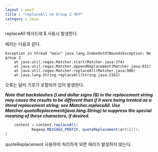 ```yaml
---
layout : post
title : "replaceAll no Group 2 에러"
category : Java
---
```


replaceAll 메서드에 $ 사용시 발생한다.

에러는 다음과 같다.
```log
Exception in thread "main" java.lang.IndexOutOfBoundsException: No group 2
	at java.util.regex.Matcher.start(Matcher.java:374)
	at java.util.regex.Matcher.appendReplacement(Matcher.java:831)
	at java.util.regex.Matcher.replaceAll(Matcher.java:906)
	at java.lang.String.replaceAll(String.java:2162)

```

오류는 달러 기호가 포함되어 있어 발생한다.

***Note that backslashes (\) and dollar signs ($) in the replacement string may cause the results to be different than if it were being treated as a literal replacement string; see Matcher.replaceAll. Use Matcher.quoteReplacement(java.lang.String) to suppress the special meaning of these characters, if desired.***

```java
    content = content.replaceAll(
            Regexp.MESSAGE_PREFIX, quoteReplacement(arr[i]));
}
```

quoteReplacement 사용하여 처리하게 되면 에러가 발생하지 않는다.
